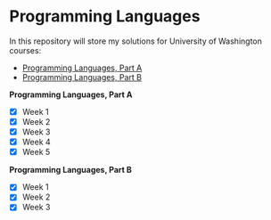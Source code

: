 # Programming Languages

In this repository will store my solutions for University of Washington courses:
 - [Programming Languages, Part A](https://www.coursera.org/learn/programming-languages)
 - [Programming Languages, Part B](https://www.coursera.org/learn/programming-languages-part-b)

**Programming Languages, Part A**
- [x] Week 1
- [x] Week 2
- [x] Week 3
- [x] Week 4
- [x] Week 5

**Programming Languages, Part B**
- [x] Week 1
- [x] Week 2
- [x] Week 3
